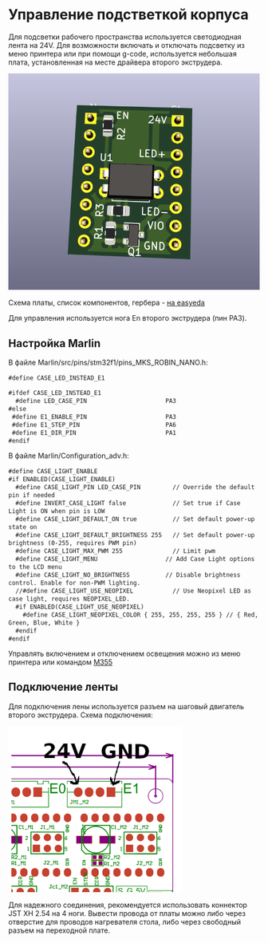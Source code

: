# Управление подстветкой корпуса

Для подсветки рабочего пространства используется светодиодная лента на 24V. Для возможности включать и отключать подсветку из меню принтера или при помощи g-code, используется небольшая плата, установленная на месте драйвера второго экструдера.

![Плата управления освещением](./fb_4s_led2.png)

Схема платы, список компонентов, гербера - [на easyeda](https://easyeda.com/sst78rust/fb4s-led-control)

Для управления используется нога En второго экструдера (пин PA3).

## Настройка Marlin

В файле Marlin/src/pins/stm32f1/pins_MKS_ROBIN_NANO.h:

```
#define CASE_LED_INSTEAD_E1
```

```
#ifdef CASE_LED_INSTEAD_E1
  #define LED_CASE_PIN                      PA3
#else
 #define E1_ENABLE_PIN                      PA3
 #define E1_STEP_PIN                        PA6
 #define E1_DIR_PIN                         PA1
#endif
```

В файле Marlin/Configuration_adv.h:

```
#define CASE_LIGHT_ENABLE
#if ENABLED(CASE_LIGHT_ENABLE)
  #define CASE_LIGHT_PIN LED_CASE_PIN         // Override the default pin if needed
  #define INVERT_CASE_LIGHT false             // Set true if Case Light is ON when pin is LOW
  #define CASE_LIGHT_DEFAULT_ON true          // Set default power-up state on
  #define CASE_LIGHT_DEFAULT_BRIGHTNESS 255   // Set default power-up brightness (0-255, requires PWM pin)
  #define CASE_LIGHT_MAX_PWM 255              // Limit pwm
  #define CASE_LIGHT_MENU                   // Add Case Light options to the LCD menu
  #define CASE_LIGHT_NO_BRIGHTNESS          // Disable brightness control. Enable for non-PWM lighting.
  //#define CASE_LIGHT_USE_NEOPIXEL           // Use Neopixel LED as case light, requires NEOPIXEL_LED.
  #if ENABLED(CASE_LIGHT_USE_NEOPIXEL)
    #define CASE_LIGHT_NEOPIXEL_COLOR { 255, 255, 255, 255 } // { Red, Green, Blue, White }
  #endif
#endif
```

Управлять включением и отключением освещения можно из меню принтера или командом [M355](https://marlinfw.org/docs/gcode/M355.html)

## Подключение ленты

Для подключения лены используется разъем на шаговый двигатель второго экструдера. Схема подключения:

![Подключение светодиодной ленты](./led_connection.png)

Для надежного соединения, рекомендуется использовать коннектор JST XH 2.54 на 4 ноги. Вывести провода от платы можно либо через отверстие для проводов нагревателя стола, либо через свободный разъем на переходной плате.
